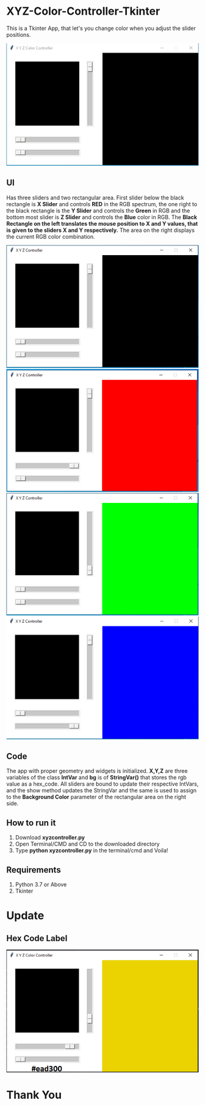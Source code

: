 # XYZ-Color-Controller-Tkinter
This is a Tkinter App, that let's you change color when you adjust the slider positions.

![](xyz.gif)

## UI

Has three sliders and two rectangular area. First slider below the black rectangle is **X Slider** and controls **RED** in the RGB spectrum, the one right to the black rectangle is the **Y Slider** and controls the **Green** in RGB and the bottom most slider is **Z Slider** and controls the **Blue** color in RGB. The **Black Rectangle on the left translates the mouse position to X and Y values, that is given to the sliders X and Y respectively.** The area on the right displays the current RGB color combination.

![](xyz1.PNG)
![](xyzR.PNG)
![](xyzG.PNG)
![](xyzB.PNG)

## Code
The app with proper geometry and widgets is initialized. **X,Y,Z** are three variables of the class **IntVar** and **bg** is of **StringVar()** that stores the rgb value as a hex_code. All sliders are bound to update their respective IntVars, and the show method updates the StringVar and the same is used to assign to the **Background Color** parameter of the rectangular area on the right side.

## How to run it
1. Download **xyzcontroller.py**
2. Open Terminal/CMD and CD to the downloaded directory
3. Type **python xyzcontroller.py** in the terminal/cmd and Voila!

## Requirements
1. Python 3.7 or Above
2. Tkinter

# Update
## Hex Code Label
![](xyzupdate.PNG)

# Thank You
